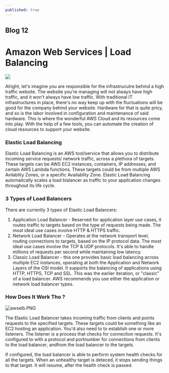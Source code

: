 ```yaml
---
published: true
---
```

## Blog 12

# Amazon Web Services | Load Balancing

![]({{site.baseurl}}/images/Amazon-Web-Services.png)

Alright, let's imagine you are responsible for the infrastrucutre behind a high traffic website. The website you're managing will not always have high traffic, and it won't always have low traffic. With traditional IT infrastructures in place, there's no way keep up with the fluctuations will be good for the company behind your website. Hardware for that is quite pricy, and so is the labor involved in configuration and maintenance of said hardware. This is where the wonderful AWS Cloud and its resources come into play. With the help of a few tools, you can automate the creation of cloud resources to support your website.

### Elastic Load Balancing

Elastic Load Balancing is an AWS tool/service that allows you to distribute incoming service requests/ network traffic, across a plethora of targets. These targets can be AWS EC2 instances, containers, IP addresses, and certain AWS Lambda functions. These targets could be from multiple AWS Avilablity Zones, or a specific Availablity Zone. Elastic Load Balancing automaitcally scales a load blalancer as traffic to your application changes throughout its life cycle.

### 3 Types of Load Balancers

There are currently 3 types of Elastic Load Balancers:

1. Application Load Balancer - Reserved for application layer use cases, it routes traffic to targets based on the type of requests being made. The most ideal use cases involve HTTP & HTTPS traffic.
2. Network Load Balancer - Operates at the network transport level, routing connections to targets, based on the IP protocol data. The most ideal use cases involve the TCP & UDP protocols. It's able to handle millions of requests per second while maintaining low latency.
3. Classic Load Balancer - this one provides basic load balancing across multiple EC2 instances, operating at both the Application and Network Layers of the OSI model. It supports the balancing of applications using HTTP, HTTPS, TCP and SSL. This was the earlier iteration, or "classic" of a load balancer. AWS recommends you use either the application or network load balancer types.

### How Does It Work Tho ?

![awselb.PNG]({{site.baseurl}}/images/awselb2.PNG)

The Elastic Load Balancer takes incoming traffic from clients and points requests to the specified targets. These targets could be something like an EC2 hosting an application. You'd also need to to establish one or more listeners. The listener is a process that checks for connection requests. It's configured to with a protocol and portnumber for connections from clients to the load balancer, andfrom the load balancer to the targets.

If configured, the load balancer is able to perform system health checks for all the targets. When an unhealthy target is deteced, it stops sending things to that target. It will resume, after the health check is passed.
